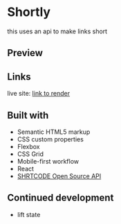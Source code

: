# Shortly

this uses an api to make links short

## Preview

## Links

live site: [link to render](https://shortly-tafm.onrender.com)

## Built with
- Semantic HTML5 markup
- CSS custom properties
- Flexbox
- CSS Grid
- Mobile-first workflow
- React
- [SHRTCODE Open Source API](https://shrtco.de/) 

## Continued development
- lift state